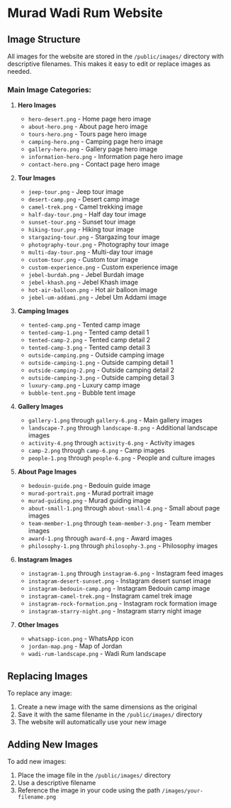 # Murad Wadi Rum Website

## Image Structure

All images for the website are stored in the `/public/images/` directory with descriptive filenames. This makes it easy to edit or replace images as needed.

### Main Image Categories:

1. **Hero Images**
   - `hero-desert.png` - Home page hero image
   - `about-hero.png` - About page hero image
   - `tours-hero.png` - Tours page hero image
   - `camping-hero.png` - Camping page hero image
   - `gallery-hero.png` - Gallery page hero image
   - `information-hero.png` - Information page hero image
   - `contact-hero.png` - Contact page hero image

2. **Tour Images**
   - `jeep-tour.png` - Jeep tour image
   - `desert-camp.png` - Desert camp image
   - `camel-trek.png` - Camel trekking image
   - `half-day-tour.png` - Half day tour image
   - `sunset-tour.png` - Sunset tour image
   - `hiking-tour.png` - Hiking tour image
   - `stargazing-tour.png` - Stargazing tour image
   - `photography-tour.png` - Photography tour image
   - `multi-day-tour.png` - Multi-day tour image
   - `custom-tour.png` - Custom tour image
   - `custom-experience.png` - Custom experience image
   - `jebel-burdah.png` - Jebel Burdah image
   - `jebel-khash.png` - Jebel Khash image
   - `hot-air-balloon.png` - Hot air balloon image
   - `jebel-um-addami.png` - Jebel Um Addami image

3. **Camping Images**
   - `tented-camp.png` - Tented camp image
   - `tented-camp-1.png` - Tented camp detail 1
   - `tented-camp-2.png` - Tented camp detail 2
   - `tented-camp-3.png` - Tented camp detail 3
   - `outside-camping.png` - Outside camping image
   - `outside-camping-1.png` - Outside camping detail 1
   - `outside-camping-2.png` - Outside camping detail 2
   - `outside-camping-3.png` - Outside camping detail 3
   - `luxury-camp.png` - Luxury camp image
   - `bubble-tent.png` - Bubble tent image

4. **Gallery Images**
   - `gallery-1.png` through `gallery-6.png` - Main gallery images
   - `landscape-7.png` through `landscape-8.png` - Additional landscape images
   - `activity-4.png` through `activity-6.png` - Activity images
   - `camp-2.png` through `camp-6.png` - Camp images
   - `people-1.png` through `people-6.png` - People and culture images

5. **About Page Images**
   - `bedouin-guide.png` - Bedouin guide image
   - `murad-portrait.png` - Murad portrait image
   - `murad-guiding.png` - Murad guiding image
   - `about-small-1.png` through `about-small-4.png` - Small about page images
   - `team-member-1.png` through `team-member-3.png` - Team member images
   - `award-1.png` through `award-4.png` - Award images
   - `philosophy-1.png` through `philosophy-3.png` - Philosophy images

6. **Instagram Images**
   - `instagram-1.png` through `instagram-6.png` - Instagram feed images
   - `instagram-desert-sunset.png` - Instagram desert sunset image
   - `instagram-bedouin-camp.png` - Instagram Bedouin camp image
   - `instagram-camel-trek.png` - Instagram camel trek image
   - `instagram-rock-formation.png` - Instagram rock formation image
   - `instagram-starry-night.png` - Instagram starry night image

7. **Other Images**
   - `whatsapp-icon.png` - WhatsApp icon
   - `jordan-map.png` - Map of Jordan
   - `wadi-rum-landscape.png` - Wadi Rum landscape

## Replacing Images

To replace any image:

1. Create a new image with the same dimensions as the original
2. Save it with the same filename in the `/public/images/` directory
3. The website will automatically use your new image

## Adding New Images

To add new images:

1. Place the image file in the `/public/images/` directory
2. Use a descriptive filename
3. Reference the image in your code using the path `/images/your-filename.png`
